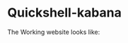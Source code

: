 # Quickshell-kabana
The Working website looks like:

<P> <img src =" "D:\vs code\React\kanban-board\ss\Screenshot 2023-10-31 103211.jpg"></P>

